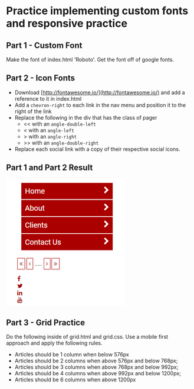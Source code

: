 # Practice implementing custom fonts and responsive practice 

## Part 1 - Custom Font 
Make the font of index.html 'Roboto'. Get the font off of google fonts.

## Part 2 - Icon Fonts

- Download [http://fontawesome.io/](http://fontawesome.io/) and add a reference to it in index.html
- Add a `chevron-right` to each link in the nav menu and position it to the right of the link 
- Replace the following in the div that has the class of pager
  - &lt;&lt; with an `angle-double-left`
  - &lt; with an `angle-left`
  - &gt; with an `angle-right`
  - &gt;&gt; with an `angle-double-right`
- Replace each social link with a copy of their respective social icons.



## Part 1 and Part 2 Result

![final](result.png)



## Part 3 - Grid Practice 

Do the following inside of grid.html and grid.css. 
Use a mobile first approach and apply the following rules.

- Articles should be 1 column when below 576px
- Articles should be 2 columns when above 576px and below 768px;
- Articles should be 3 columns when above 768px and below 992px;
- Articles should be 4 columns when above 992px and below 1200px;
- Articles should be 6 columns when above 1200px

